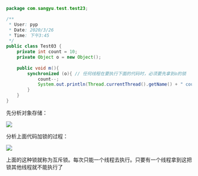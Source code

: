 ```java
package com.sangyu.test.test23;

/**
 * User: pyp
 * Date: 2020/3/26
 * Time: 下午3:45
 */
public class Test03 {
    private int count = 10;
    private Object o = new Object();
    
    public void m(){
        synchronized (o){ // 任何线程在要执行下面的代码时，必须要先拿到o的锁
            count--;
            System.out.println(Thread.currentThread().getName() + " count = " + count);
        }
    }
}
```

先分析对象存储：

![](https://upload-images.jianshu.io/upload_images/2765653-4b74e345150b47ad.png?imageMogr2/auto-orient/strip%7CimageView2/2/w/1240)


分析上面代码加锁的过程：

![](https://upload-images.jianshu.io/upload_images/2765653-fe0b839fea3eb329.png?imageMogr2/auto-orient/strip%7CimageView2/2/w/1240)

上面的这种锁就称为互斥锁。每次只能一个线程去执行。只要有一个线程拿到这把锁其他线程就不能执行了